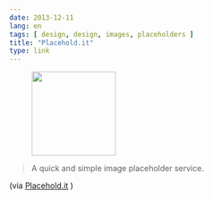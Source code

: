 ```yaml
---
date: 2013-12-11
lang: en
tags: [ design, design, images, placeholders ]
title: "Placehold.it"
type: link
---
```


<figure>
<a
href="https://hugo.ferreira.cc/a-quick-and-simple-image-placeholder-service/attachment/288/"
rel="attachment"><img
src="/wp-content/uploads/2013/12/tumblr_mxnpy7CX0V1qz82meo1_500-150x150.gif"
width="150" height="150" /></a></figure>

> A quick and simple image placeholder service.

(via [Placehold.it](http://placehold.it/) )
